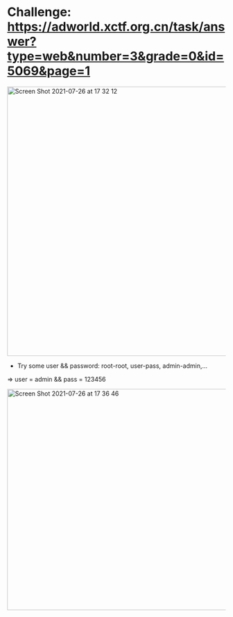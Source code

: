# Challenge: https://adworld.xctf.org.cn/task/answer?type=web&number=3&grade=0&id=5069&page=1

<img width="621" alt="Screen Shot 2021-07-26 at 17 32 12" src="https://user-images.githubusercontent.com/48151790/126975195-56cf8cdf-cba8-44d9-9056-17dc2e78b39a.png">

- Try some user && password: root-root, user-pass, admin-admin,...

=> user = admin && pass = 123456

<img width="510" alt="Screen Shot 2021-07-26 at 17 36 46" src="https://user-images.githubusercontent.com/48151790/126975783-8202431e-ab47-422e-b8bf-d2c890f4d463.png">
